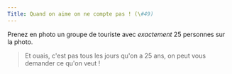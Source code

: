 ```yaml
---
Title: Quand on aime on ne compte pas ! (\#49)
---
```


Prenez en photo un groupe de touriste avec *exactement* $25$ personnes sur la photo.

> Et ouais, c'est pas tous les jours qu'on a $25$ ans, on peut vous demander ce qu'on veut !
